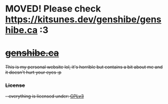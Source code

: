 # MOVED! Please check https://kitsunes.dev/genshibe/genshibe.ca :3

# ~~[genshibe.ca](https://genshibe.ca)~~
~~This is my personal website lol, it's horrible but contains a bit about me and it doesn't hurt your eyes :p~~
### ~~License~~
~~- everything is licensed under:
  [GPLv3](https://www.gnu.org/licenses/gpl-3.0#license-text)~~
  
